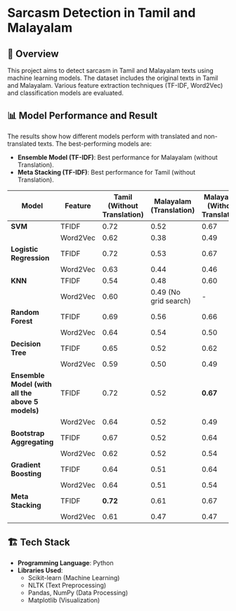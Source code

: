 # Sarcasm Detection in Tamil and Malayalam

## 📌 Overview
This project aims to detect sarcasm in Tamil and Malayalam texts using machine learning models. The dataset includes the original texts in Tamil and Malayalam. Various feature extraction techniques (TF-IDF, Word2Vec) and classification models are evaluated.

## 📊 Model Performance and Result
The results show how different models perform with translated and non-translated texts. The best-performing models are:
- **Ensemble Model (TF-IDF)**: Best performance for Malayalam (without Translation).
- **Meta Stacking (TF-IDF)**: Best performance for Tamil (without Translation).

| Model                   | Feature  | Tamil (Without Translation) | Malayalam (Translation) | Malayalam (Without Translation) |
|-------------------------|----------|-----------------------------|--------------------------|---------------------------------|
| **SVM**                | TFIDF    |0.72                    | 0.52                     | 0.67                        |
|                         | Word2Vec | 0.62                        | 0.38                     | 0.49                            |
| **Logistic Regression** | TFIDF    |0.72                   | 0.53                     | 0.67                        |
|                         | Word2Vec |0.63                        | 0.44                     | 0.46                            |
| **KNN**                | TFIDF    | 0.54                        | 0.48                     | 0.60                            |
|                         | Word2Vec |0.60                        | 0.49 (No grid search)    | -                               |
| **Random Forest**      | TFIDF    | 0.69                        | 0.56                     | 0.66                      |
|                         | Word2Vec | 0.64                        | 0.54                     | 0.50                            |
| **Decision Tree**      | TFIDF    | 0.65                        | 0.52                     | 0.62                            |
|                         | Word2Vec |0.59                        | 0.50                     | 0.49                            |
| **Ensemble Model (with all the above 5 models)**     | TFIDF    | 0.72                    | 0.52                     | **0.67**                        |
|                         | Word2Vec | 0.64                        | 0.52                     | 0.49                            |
| **Bootstrap Aggregating** | TFIDF |0.67                        | 0.52                     | 0.64                            |
|                         | Word2Vec | 0.62                        | 0.52                     | 0.54                            |
| **Gradient Boosting**  | TFIDF    |0.64                        | 0.51                     | 0.64                            |
|                         | Word2Vec |0.64                        | 0.51                     | 0.54                            |
| **Meta Stacking**      | TFIDF    | **0.72**                    | 0.61                     | 0.67                        |
|                         | Word2Vec | 0.61                        | 0.47                     | 0.47                            |

## 🏗️ Tech Stack
- **Programming Language**: Python
- **Libraries Used**:
  - Scikit-learn (Machine Learning)
  - NLTK (Text Preprocessing)
  - Pandas, NumPy (Data Processing)
  - Matplotlib (Visualization)
